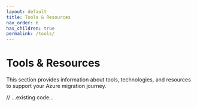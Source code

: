```yaml
---
layout: default
title: Tools & Resources
nav_order: 6
has_children: true
permalink: /tools/
---
```


# Tools & Resources

This section provides information about tools, technologies, and resources to support your Azure migration journey.

// ...existing code...